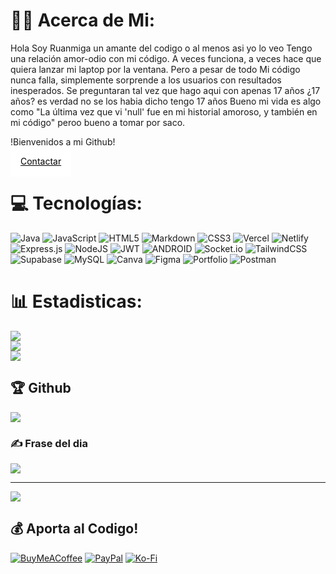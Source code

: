 # 😶‍🌫️ Acerca de Mi:
Hola Soy Ruanmiga un amante del codigo o al menos asi yo lo veo Tengo una relación amor-odio con mi código. A veces funciona, a veces hace que quiera lanzar mi laptop por la ventana. Pero a pesar de todo Mi código nunca falla, simplemente sorprende a los usuarios con resultados inesperados. Se preguntaran tal vez que hago aqui con apenas 17 años ¿17 años? es verdad no se los habia dicho tengo 17 años Bueno mi vida es algo como "La última vez que vi 'null' fue en mi historial amoroso, y también en mi código" peroo bueno a tomar por saco. 

!Bienvenidos a mi Github!

<a style="background-color: #fff; padding: 1rem; color: #000;" href="mailto:hello@ruanmiga.social">
  Contactar
</a>

# 💻 Tecnologías:
![Java](https://img.shields.io/badge/java-%23ED8B00.svg?style=for-the-badge&logo=java&logoColor=white) ![JavaScript](https://img.shields.io/badge/javascript-%23323330.svg?style=for-the-badge&logo=javascript&logoColor=%23F7DF1E) ![HTML5](https://img.shields.io/badge/html5-%23E34F26.svg?style=for-the-badge&logo=html5&logoColor=white) ![Markdown](https://img.shields.io/badge/markdown-%23000000.svg?style=for-the-badge&logo=markdown&logoColor=white) ![CSS3](https://img.shields.io/badge/css3-%231572B6.svg?style=for-the-badge&logo=css3&logoColor=white) ![Vercel](https://img.shields.io/badge/vercel-%23000000.svg?style=for-the-badge&logo=vercel&logoColor=white) ![Netlify](https://img.shields.io/badge/netlify-%23000000.svg?style=for-the-badge&logo=netlify&logoColor=#00C7B7) ![Express.js](https://img.shields.io/badge/express.js-%23404d59.svg?style=for-the-badge&logo=express&logoColor=%2361DAFB) ![NodeJS](https://img.shields.io/badge/node.js-6DA55F?style=for-the-badge&logo=node.js&logoColor=white) ![JWT](https://img.shields.io/badge/JWT-black?style=for-the-badge&logo=JSON%20web%20tokens) ![ANDROID](https://img.shields.io/badge/android-%2320232a.svg?style=for-the-badge&logo=android&logoColor=%a4c639) ![Socket.io](https://img.shields.io/badge/Socket.io-black?style=for-the-badge&logo=socket.io&badgeColor=010101) ![TailwindCSS](https://img.shields.io/badge/tailwindcss-%2338B2AC.svg?style=for-the-badge&logo=tailwind-css&logoColor=white) 	![Supabase](https://img.shields.io/badge/Supabase-3ECF8E?style=for-the-badge&logo=supabase&logoColor=white) ![MySQL](https://img.shields.io/badge/mysql-%2300f.svg?style=for-the-badge&logo=mysql&logoColor=white) ![Canva](https://img.shields.io/badge/Canva-%2300C4CC.svg?style=for-the-badge&logo=Canva&logoColor=white) 	![Figma](https://img.shields.io/badge/figma-%23F24E1E.svg?style=for-the-badge&logo=figma&logoColor=white) ![Portfolio](https://img.shields.io/badge/Portfolio-%23000000.svg?style=for-the-badge&logo=firefox&logoColor=#FF7139) ![Postman](https://img.shields.io/badge/Postman-FF6C37?style=for-the-badge&logo=postman&logoColor=white)
# 📊 Estadisticas:
![](https://github-readme-stats.vercel.app/api?username=Ruanmiga&theme=gotham&hide_border=false&include_all_commits=true&count_private=true)<br/>
![](https://github-readme-streak-stats.herokuapp.com/?user=Ruanmiga&theme=gotham&hide_border=false)<br/>
![](https://github-readme-stats.vercel.app/api/top-langs/?username=Ruanmiga&theme=gotham&hide_border=false&include_all_commits=true&count_private=true&layout=compact)

## 🏆 Github
![](https://github-profile-trophy.vercel.app/?username=Ruanmiga&theme=discord&no-frame=true&no-bg=true&margin-w=4)

### ✍️ Frase del dia
![](https://quotes-github-readme.vercel.app/api?type=vetical&theme=dark)

---
[![](https://visitcount.itsvg.in/api?id=Ruanmiga&icon=1&color=2)](https://visitcount.itsvg.in)

  ## 💰 Aporta al Codigo!
  [![BuyMeACoffee](https://img.shields.io/badge/Buy%20Me%20a%20Coffee-ffdd00?style=for-the-badge&logo=buy-me-a-coffee&logoColor=black)](https://buymeacoffee.com/mirabal) [![PayPal](https://img.shields.io/badge/PayPal-00457C?style=for-the-badge&logo=paypal&logoColor=white)](https://paypal.me/AntonioMirabal682) [![Ko-Fi](https://img.shields.io/badge/Ko--fi-F16061?style=for-the-badge&logo=ko-fi&logoColor=white)](https://ko-fi.com/mirabal) 

  
<!-- Proudly created with GPRM ( https://gprm.itsvg.in ) -->
